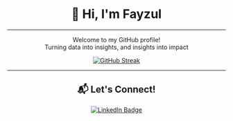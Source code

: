 <div align="center">

# 👋 Hi, I'm Fayzul
---

Welcome to my GitHub profile!  
Turning data into insights, and insights into impact

[![GitHub Streak](https://streak-stats.demolab.com?user=fayzul02&theme=radical&hide_border=true)](https://git.io/streak-stats)

---

## 📬 Let's Connect!

<a href="https://www.linkedin.com/in/fayzul-haq-7a5bb231b/" target="_blank">
  <img src="https://img.shields.io/badge/LinkedIn-Ryan%20Besto%20Saragih-0A66C2?style=for-the-badge&logo=linkedin&logoColor=white" alt="LinkedIn Badge"/>
</a>  

</div>
